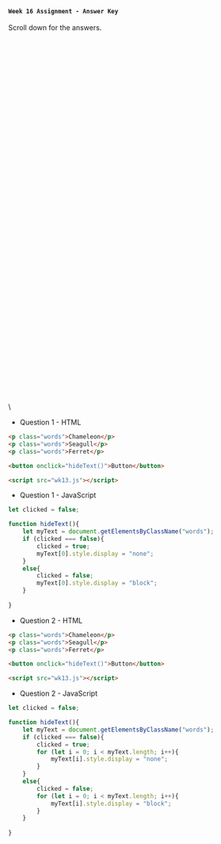 **`Week 16 Assignment - Answer Key`**
\
\
Scroll down for the answers.
\
\
\
\
\
\
\
\
\
\
\
\
\
\
\
\
\
\
\
\
\
\
\
\
\
\
\
\
\
\
\
\
\
\
\
\
\
\
\
\
\
\
\
\
\
\

- Question 1 - HTML
```html
<p class="words">Chameleon</p>
<p class="words">Seagull</p>
<p class="words">Ferret</p>

<button onclick="hideText()">Button</button>

<script src="wk13.js"></script>  
```
- Question 1 - JavaScript
```js
let clicked = false;

function hideText(){
    let myText = document.getElementsByClassName("words");
    if (clicked === false){
        clicked = true;
        myText[0].style.display = "none";
    }
    else{
        clicked = false;
        myText[0].style.display = "block"; 
    }
    
}
```
- Question 2 - HTML
```html
<p class="words">Chameleon</p>
<p class="words">Seagull</p>
<p class="words">Ferret</p>

<button onclick="hideText()">Button</button>

<script src="wk13.js"></script>  
```

- Question 2 - JavaScript
```js
let clicked = false;

function hideText(){
    let myText = document.getElementsByClassName("words");
    if (clicked === false){
        clicked = true;
        for (let i = 0; i < myText.length; i++){
            myText[i].style.display = "none";
        }
    }
    else{
        clicked = false;
        for (let i = 0; i < myText.length; i++){
            myText[i].style.display = "block"; 
        }
    }
    
}
```
